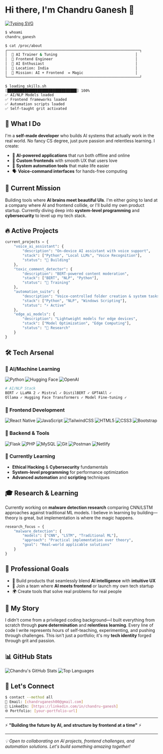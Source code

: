 # Hi there, I'm Chandru Ganesh 👋

[![Typing SVG](https://readme-typing-svg.herokuapp.com?font=Fira+Code&pause=1000&color=36BCF7&width=435&lines=AI+Trainer+%26+Frontend+Engineer;Building+Offline%2FOnline+AI+Systems;Passionate+about+Automation+%26+Local+LLMs;Self-taught+Developer+from+India+%F0%9F%87%AE%F0%9F%87%B3)](https://git.io/typing-svg)

```bash
$ whoami
chandru_ganesh

$ cat /proc/about
┌─────────────────────────────────────────────────────────────┐
│  🤖 AI Trainer & Tuning                                    │
│  🎨 Frontend Engineer                                      │
│  🔧 AI Enthusiast                                          │
│  📍 Location: India                                        │
│  🎯 Mission: AI + Frontend  = Magic                        │
└─────────────────────────────────────────────────────────────┘

$ loading_skills.sh
[████████████████████████████████] 100%
✅ AI/NLP Models loaded
✅ Frontend frameworks loaded  
✅ Automation scripts loaded
✅ Self-taught grit activated
```

## 🚀 What I Do

I'm a **self-made developer** who builds AI systems that actually work in the real world. No fancy CS degree, just pure passion and relentless learning. I create:

- 🧠 **AI-powered applications** that run both offline and online
- 🎨 **Custom frontends** with smooth UX that users love
- 🔧 **System automation tools** that make life easier
- 🗣️ **Voice-command interfaces** for hands-free computing

## 🎯 Current Mission

Building tools where **AI brains meet beautiful UIs**. I'm either going to land at a company where AI and frontend collide, or I'll build my own product startup. Currently diving deep into **system-level programming** and **cybersecurity** to level up my tech stack.

## 🔥 Active Projects

```python
current_projects = {
    "voice_ai_assistant": {
        "description": "On-device AI assistant with voice support",
        "stack": ["Python", "Local LLMs", "Voice Recognition"],
        "status": "🚧 Building"
    },
    "toxic_comment_detector": {
        "description": "BERT-powered content moderation",
        "stack": ["BERT", "NLP", "Python"],
        "status": "🧪 Training"
    },
    "automation_suite": {
        "description": "Voice-controlled folder creation & system tasks",
        "stack": ["Python", "NLP", "Windows Scripting"],
        "status": "⚡ Active"
    },
    "edge_ai_models": {
        "description": "Lightweight models for edge devices",
        "stack": ["Model Optimization", "Edge Computing"],
        "status": "🔬 Research"
    }
}
```

## 🛠️ Tech Arsenal

### 🧠 AI/Machine Learning
![Python](https://img.shields.io/badge/Python-3776AB?style=for-the-badge&logo=python&logoColor=white)
![Hugging Face](https://img.shields.io/badge/🤗%20Hugging%20Face-FFD21E?style=for-the-badge)
![OpenAI](https://img.shields.io/badge/OpenAI-412991?style=for-the-badge&logo=openai&logoColor=white)

```bash
# AI/NLP Stack
BERT ✓ LLaMA 2 ✓ Mistral ✓ DistilBERT ✓ GPT4All ✓
Ollama ✓ Hugging Face Transformers ✓ Model Fine-tuning ✓
```

### 🎨 Frontend Development
![React Native](https://img.shields.io/badge/React_Native-20232A?style=for-the-badge&logo=react&logoColor=61DAFB)
![JavaScript](https://img.shields.io/badge/JavaScript-F7DF1E?style=for-the-badge&logo=javascript&logoColor=black)
![TailwindCSS](https://img.shields.io/badge/Tailwind_CSS-38B2AC?style=for-the-badge&logo=tailwind-css&logoColor=white)
![HTML5](https://img.shields.io/badge/HTML5-E34F26?style=for-the-badge&logo=html5&logoColor=white)
![CSS3](https://img.shields.io/badge/CSS3-1572B6?style=for-the-badge&logo=css3&logoColor=white)
![Bootstrap](https://img.shields.io/badge/Bootstrap-563D7C?style=for-the-badge&logo=bootstrap&logoColor=white)

### 🔧 Backend & Tools
![Flask](https://img.shields.io/badge/Flask-000000?style=for-the-badge&logo=flask&logoColor=white)
![PHP](https://img.shields.io/badge/PHP-777BB4?style=for-the-badge&logo=php&logoColor=white)
![MySQL](https://img.shields.io/badge/MySQL-4479A1?style=for-the-badge&logo=mysql&logoColor=white)
![Git](https://img.shields.io/badge/Git-F05032?style=for-the-badge&logo=git&logoColor=white)
![Postman](https://img.shields.io/badge/Postman-FF6C37?style=for-the-badge&logo=postman&logoColor=white)
![Netlify](https://img.shields.io/badge/Netlify-00C7B7?style=for-the-badge&logo=netlify&logoColor=white)

### 🔐 Currently Learning
- **Ethical Hacking** & **Cybersecurity** fundamentals
- **System-level programming** for performance optimization
- **Advanced automation** and **scripting** techniques

## 🎓 Research & Learning

Currently working on **malware detection research** comparing CNN/LSTM approaches against traditional ML models. I believe in learning by building—theory is great, but implementation is where the magic happens.

```python
research_focus = {
    "malware_detection": {
        "models": ["CNN", "LSTM", "Traditional ML"],
        "approach": "Practical implementation over theory",
        "goal": "Real-world applicable solutions"
    }
}
```

## 💼 Professional Goals

- 🎯 Build products that seamlessly blend **AI intelligence** with **intuitive UX**
- 🚀 Join a team where **AI meets frontend** or launch my own tech startup
- 🌍 Create tools that solve real problems for real people

## 🌟 My Story

I didn't come from a privileged coding background—I built everything from scratch through **pure determination** and **relentless learning**. Every line of code I write represents hours of self-teaching, experimenting, and pushing through challenges. This isn't just a portfolio; it's my **tech identity** forged through grit and passion.

## 📊 GitHub Stats

![Chandru's GitHub Stats](https://github-readme-stats.vercel.app/api?username=chandru-ganesh&show_icons=true&theme=radical)
![Top Languages](https://github-readme-stats.vercel.app/api/top-langs/?username=chandru-ganesh&layout=compact&theme=radical)

## 🤝 Let's Connect

```bash
$ contact --method all
📧 Email: [chandruganesh00@gmail.com]
💼 LinkedIn: [https://linkedin.com/in/chandru-ganesh]
🌐 Portfolio: [your-portfolio-url]
```

---

⚡ **"Building the future by AI, and structure by frontend at a time"** ⚡

---

*💡 Open to collaborating on AI projects, frontend challenges, and automation solutions. Let's build something amazing together!*
